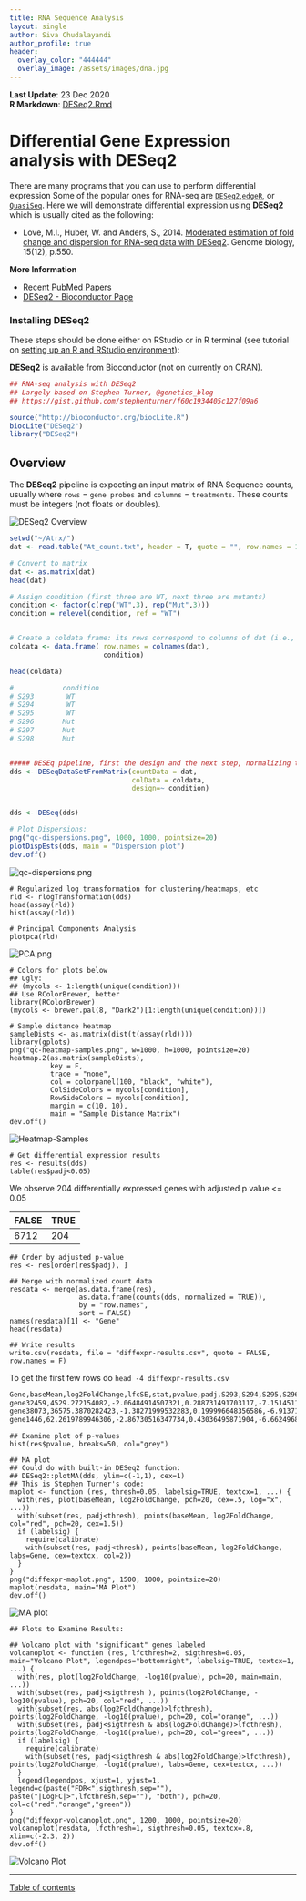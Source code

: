 ```yaml
---
title: RNA Sequence Analysis
layout: single
author: Siva Chudalayandi
author_profile: true
header:
  overlay_color: "444444"
  overlay_image: /assets/images/dna.jpg
---
```


**Last Update**: 23 Dec 2020 <br/> **R Markdown**:
[DESeq2.Rmd](https://bioinformaticsworkbook.org/tutorials/DESeq2.Rmd)

# Differential Gene Expression analysis with DESeq2

There are many programs that you can use to perform differential
expression Some of the popular ones for RNA-seq are
[`DESeq2`](https://bioconductor.org/packages/release/bioc/html/DESeq2.html),[`edgeR`](http://bioconductor.org/packages/release/bioc/html/edgeR.html),
or
[`QuasiSeq`](https://cran.r-project.org/web/packages/QuasiSeq/index.html).
Here we will demonstrate differential expression using **DESeq2** which
is usually cited as the following: <!--using data from-->

-   Love, M.I., Huber, W. and Anders, S., 2014. [Moderated estimation of
    fold change and dispersion for RNA-seq data with
    DESeq2](https://genomebiology.biomedcentral.com/articles/10.1186/s13059-014-0550-8).
    Genome biology, 15(12), p.550.

**More Information**

-   [Recent PubMed
    Papers](https://pubmed.ncbi.nlm.nih.gov/?term=DESeq2&sort=pubdate)
-   [DESeq2 - Bioconductor
    Page](http://www.bioconductor.org/packages/release/bioc/html/DESeq2.html)

### Installing DESeq2

These steps should be done either on RStudio or in R terminal (see
tutorial on [setting up an R and RStudio
environment](https://bioinformaticsworkbook.org/dataWrangling/R/r-setup.md)):

**DESeq2** is available from Bioconductor (not on currently on CRAN).

``` r
## RNA-seq analysis with DESeq2
## Largely based on Stephen Turner, @genetics_blog
## https://gist.github.com/stephenturner/f60c1934405c127f09a6

source("http://bioconductor.org/biocLite.R")
biocLite("DESeq2")
library("DESeq2")
```

## Overview

The **DESeq2** pipeline is expecting an input matrix of RNA Sequence
counts, usually where `rows` = `gene probes` and `columns` =
`treatments`. These counts must be integers (not floats or doubles).

![DESeq2
Overview](https://bioinformaticsworkbook.org/dataAnalysis/RNA-Seq/RNA-SeqIntro/Assets/deseq2_overview.png)

``` r
setwd("~/Atrx/")
dat <- read.table("At_count.txt", header = T, quote = "", row.names = 1)

# Convert to matrix
dat <- as.matrix(dat)
head(dat)

# Assign condition (first three are WT, next three are mutants)
condition <- factor(c(rep("WT",3), rep("Mut",3)))
condition = relevel(condition, ref = "WT")


# Create a coldata frame: its rows correspond to columns of dat (i.e., matrix representing the countData)
coldata <- data.frame( row.names = colnames(dat), 
                       condition)

head(coldata)

#            condition
# S293        WT
# S294        WT
# S295        WT
# S296       Mut
# S297       Mut
# S298       Mut


##### DESEq pipeline, first the design and the next step, normalizing to model fitting
dds <- DESeqDataSetFromMatrix(countData = dat, 
                              colData = coldata, 
                              design=~ condition)


dds <- DESeq(dds)

# Plot Dispersions:
png("qc-dispersions.png", 1000, 1000, pointsize=20)
plotDispEsts(dds, main = "Dispersion plot")
dev.off()
```

![qc-dispersions.png](https://bioinformaticsworkbook.org/dataAnalysis/RNA-Seq/RNA-SeqIntro/Assets/qc-dispersions.png)

    # Regularized log transformation for clustering/heatmaps, etc
    rld <- rlogTransformation(dds)
    head(assay(rld))
    hist(assay(rld))

    # Principal Components Analysis
    plotpca(rld)

![PCA.png](https://bioinformaticsworkbook.org/dataAnalysis/RNA-Seq/RNA-SeqIntro/Assets/PCA.png)


    # Colors for plots below
    ## Ugly:
    ## (mycols <- 1:length(unique(condition)))
    ## Use RColorBrewer, better
    library(RColorBrewer)
    (mycols <- brewer.pal(8, "Dark2")[1:length(unique(condition))])

    # Sample distance heatmap
    sampleDists <- as.matrix(dist(t(assay(rld))))
    library(gplots)
    png("qc-heatmap-samples.png", w=1000, h=1000, pointsize=20)
    heatmap.2(as.matrix(sampleDists), 
              key = F, 
              trace = "none",
              col = colorpanel(100, "black", "white"),
              ColSideColors = mycols[condition], 
              RowSideColors = mycols[condition],
              margin = c(10, 10), 
              main = "Sample Distance Matrix")
    dev.off()

![Heatmap-Samples](https://bioinformaticsworkbook.org/dataAnalysis/RNA-Seq/RNA-SeqIntro/Assets/qc-heatmap-samples.png)

    # Get differential expression results
    res <- results(dds)
    table(res$padj<0.05)

We observe 204 differentially expressed genes with adjusted p value
&lt;= 0.05

| FALSE | TRUE |
|-------|------|
| 6712  | 204  |

    ## Order by adjusted p-value
    res <- res[order(res$padj), ]

    ## Merge with normalized count data
    resdata <- merge(as.data.frame(res), 
                     as.data.frame(counts(dds, normalized = TRUE)), 
                     by = "row.names", 
                     sort = FALSE)
    names(resdata)[1] <- "Gene"
    head(resdata)

    ## Write results
    write.csv(resdata, file = "diffexpr-results.csv", quote = FALSE, row.names = F)

To get the first few rows do `head -4 diffexpr-results.csv`

``` bash
Gene,baseMean,log2FoldChange,lfcSE,stat,pvalue,padj,S293,S294,S295,S296,S297,S298
gene32459,4529.272154082,-2.06484914507321,0.288731491703117,-7.15145110390785,8.58653066559819e-13,5.93844460832771e-09,11073.6705141816,5726.45128024,5128.92211910988,1482.46794888894,1473.13299530101,2290.98806677055
gene38073,36575.3870282423,-1.38271999532283,0.199996648356586,-6.91371583816493,4.7212044436934e-12,1.63259249662918e-08,60993.4651420719,43969.9190693109,53655.982748808,21424.5919655829,22323.7590351868,17084.604208493
gene1446,62.2619789946306,-2.86730516347734,0.43036495871904,-6.66249680738816,2.69214169069523e-11,6.20628397761607e-08,186.819432107996,65.9054495168287,73.2220377206551,12.4735356867937,10.8379903446028,24.3134285909079
```

    ## Examine plot of p-values
    hist(res$pvalue, breaks=50, col="grey")

    ## MA plot
    ## Could do with built-in DESeq2 function:
    ## DESeq2::plotMA(dds, ylim=c(-1,1), cex=1)
    ## This is Stephen Turner's code:
    maplot <- function (res, thresh=0.05, labelsig=TRUE, textcx=1, ...) {
      with(res, plot(baseMean, log2FoldChange, pch=20, cex=.5, log="x", ...))
      with(subset(res, padj<thresh), points(baseMean, log2FoldChange, col="red", pch=20, cex=1.5))
      if (labelsig) {
        require(calibrate)
        with(subset(res, padj<thresh), points(baseMean, log2FoldChange, labs=Gene, cex=textcx, col=2))
      }
    }
    png("diffexpr-maplot.png", 1500, 1000, pointsize=20)
    maplot(resdata, main="MA Plot")
    dev.off()

![MA
plot](https://bioinformaticsworkbook.org/dataAnalysis/RNA-Seq/RNA-SeqIntro/Assets/diffexpr-maplot.png)

    ## Plots to Examine Results:

    ## Volcano plot with "significant" genes labeled
    volcanoplot <- function (res, lfcthresh=2, sigthresh=0.05, main="Volcano Plot", legendpos="bottomright", labelsig=TRUE, textcx=1, ...) {
      with(res, plot(log2FoldChange, -log10(pvalue), pch=20, main=main, ...))
      with(subset(res, padj<sigthresh ), points(log2FoldChange, -log10(pvalue), pch=20, col="red", ...))
      with(subset(res, abs(log2FoldChange)>lfcthresh), points(log2FoldChange, -log10(pvalue), pch=20, col="orange", ...))
      with(subset(res, padj<sigthresh & abs(log2FoldChange)>lfcthresh), points(log2FoldChange, -log10(pvalue), pch=20, col="green", ...))
      if (labelsig) {
        require(calibrate)
        with(subset(res, padj<sigthresh & abs(log2FoldChange)>lfcthresh), points(log2FoldChange, -log10(pvalue), labs=Gene, cex=textcx, ...))
      }
      legend(legendpos, xjust=1, yjust=1, legend=c(paste("FDR<",sigthresh,sep=""), paste("|LogFC|>",lfcthresh,sep=""), "both"), pch=20, col=c("red","orange","green"))
    }
    png("diffexpr-volcanoplot.png", 1200, 1000, pointsize=20)
    volcanoplot(resdata, lfcthresh=1, sigthresh=0.05, textcx=.8, xlim=c(-2.3, 2))
    dev.off()

![Volcano
Plot](https://bioinformaticsworkbook.org/dataAnalysis/RNA-Seq/RNA-SeqIntro/Assets/diffexpr-volcanoplot.png)

------------------------------------------------------------------------

[Table of contents](RNAseq-intro.md)
